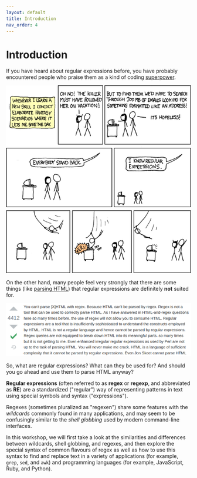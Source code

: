```yaml
---
layout: default
title: Introduction
nav_order: 4
---
```

# Introduction

If you have heard about regular expressions before, you have probably encountered people who praise them as a kind of coding [superpower](https://xkcd.com/208/).

![Regex is a superpower](images/regular_expressions.png)

On the other hand, many people feel very strongly that there are some things (like [parsing HTML](https://stackoverflow.com/a/1732454)) that regular expressions are definitely **not** suited for.

![Don't use regex to parse XHTML](images/html_regex_so_snippet.png)

So, what are regular expressions? What can they be used for? And should you go ahead and use them to parse HTML anyway?

**Regular expressions** (often referred to as **regex** or **regexp**, and abbreviated as **RE**) are a standardized ("regular") way of representing patterns in text using special symbols and syntax ("expressions").

Regexes (sometimes pluralized as "regexen") share some features with the _wildcards_ commonly found in many applications, and may seem to be confusingly similar to the _shell globbing_ used by modern command-line interfaces.

In this workshop, we will first take a look at the similarities and differences between wildcards, shell globbing, and regexes, and then explore the special syntax of common flavours of regex as well as how to use this syntax to find and replace text in a variety of applications (for example, `grep`, `sed`, and `awk`) and programming languages (for example, JavaScript, Ruby, and Python).
